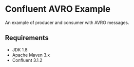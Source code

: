 # Confluent AVRO Example

An example of producer and consumer with AVRO messages.

## Requirements

- JDK 1.8
- Apache Maven 3.x
- Confluent 3.1.2
